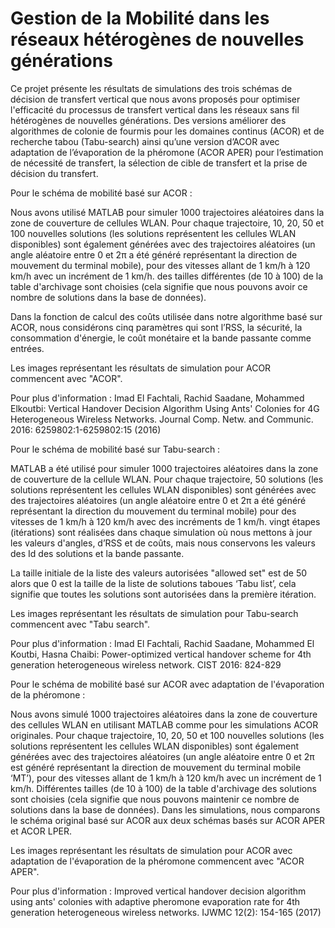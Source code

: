 # Gestion de la Mobilité dans les réseaux hétérogènes de nouvelles générations

Ce projet présente les résultats de simulations des trois schémas de décision de transfert vertical que nous avons proposés pour optimiser l'efficacité du processus de transfert vertical dans les réseaux sans fil hétérogènes de nouvelles générations. Des versions améliorer des algorithmes de colonie de fourmis pour les domaines continus (ACOR) et de recherche tabou (Tabu-search) ainsi qu’une version d’ACOR avec adaptation de l’évaporation de la phéromone (ACOR APER) pour l’estimation de nécessité de transfert, la sélection de cible de transfert et la prise de décision du transfert.

Pour le schéma de mobilité basé sur ACOR : 

Nous avons utilisé MATLAB pour simuler 1000 trajectoires aléatoires dans la zone de couverture de cellules WLAN. Pour chaque trajectoire, 10, 20, 50 et 100 nouvelles solutions (les solutions représentent les cellules WLAN disponibles) sont également générées avec des trajectoires aléatoires (un angle aléatoire entre 0 et 2π a été généré représentant la direction de mouvement du terminal mobile), pour des vitesses allant de 1 km/h à 120 km/h avec un incrément de 1 km/h. des tailles différentes (de 10 à 100) de la table d'archivage sont choisies (cela signifie que nous pouvons avoir ce nombre de solutions dans la base de données).

Dans la fonction de calcul des coûts utilisée dans notre algorithme basé sur ACOR, nous considérons cinq paramètres qui sont l’RSS, la sécurité, la consommation d'énergie, le coût monétaire et la bande passante comme entrées.

Les images représentant les résultats de simulation pour ACOR commencent avec "ACOR".

Pour plus d'information : Imad El Fachtali, Rachid Saadane, Mohammed Elkoutbi:
Vertical Handover Decision Algorithm Using Ants' Colonies for 4G Heterogeneous Wireless Networks. Journal Comp. Netw. and Communic. 2016: 6259802:1-6259802:15 (2016)

Pour le schéma de mobilité basé sur Tabu-search : 

MATLAB a été utilisé pour simuler 1000 trajectoires aléatoires dans la zone de couverture de la cellule WLAN. Pour chaque trajectoire, 50 solutions (les solutions représentent les cellules WLAN disponibles) sont générées avec des trajectoires aléatoires (un angle aléatoire entre 0 et 2π a été généré représentant la direction du mouvement du terminal mobile) pour des vitesses de 1 km/h à 120 km/h avec des incréments de 1 km/h. vingt étapes (itérations) sont réalisées dans chaque simulation où nous mettons à jour les valeurs d'angles, d’RSS et de coûts, mais nous conservons les valeurs des Id des solutions et la bande passante.

La taille initiale de la liste des valeurs autorisées "allowed set" est de 50 alors que  0 est la taille de la liste de solutions taboues ‘Tabu list’, cela signifie que toutes les solutions sont autorisées dans la première itération.

Les images représentant les résultats de simulation pour Tabu-search commencent avec "Tabu search".

Pour plus d'information : Imad El Fachtali, Rachid Saadane, Mohammed El Koutbi, Hasna Chaibi:
Power-optimized vertical handover scheme for 4th generation heterogeneous wireless network. CIST 2016: 824-829


Pour le schéma de mobilité basé sur ACOR avec adaptation de l'évaporation de la phéromone :

Nous avons simulé 1000 trajectoires aléatoires dans la zone de couverture des cellules WLAN en utilisant MATLAB comme pour les simulations ACOR originales. Pour chaque trajectoire, 10, 20, 50 et 100 nouvelles solutions (les solutions représentent les cellules WLAN disponibles) sont également générées avec des trajectoires aléatoires (un angle aléatoire entre 0 et 2π est généré représentant la direction de mouvement du terminal mobile ‘MT’), pour des vitesses allant de 1 km/h à 120 km/h avec un incrément de 1 km/h. Différentes tailles (de 10 à 100) de la table d'archivage des solutions sont choisies (cela signifie que nous pouvons maintenir ce nombre de solutions dans la base de données).
Dans les simulations, nous comparons le schéma original basé sur ACOR aux deux schémas basés sur ACOR  APER et ACOR  LPER.

Les images représentant les résultats de simulation pour ACOR avec adaptation de l'évaporation de la phéromone commencent avec "ACOR APER".

Pour plus d'information : Improved vertical handover decision algorithm using ants' colonies with adaptive pheromone evaporation rate for 4th generation heterogeneous wireless networks. IJWMC 12(2): 154-165 (2017)





